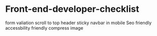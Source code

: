 # Front-end-developer-checklist

form valiation
scroll to top
header sticky
navbar in mobile
Seo friendly
accessbility friendly
compress image
